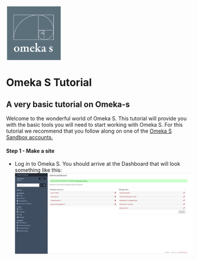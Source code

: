 <img src="omeka-s.png" alt="Logo" width="150px" hight="150px">

# Omeka S Tutorial
## A very basic tutorial on Omeka-s  

Welcome to the wonderful world of Omeka S.  This tutorial will provide you with the basic tools you will need to start working with Omeka S.  For this tutorial we recommend that you follow along on one of the [Omeka S Sandbox accounts.](https://omeka.org/s/download/#sandbox)  

#### Step 1 - Make a site
* Log in to Omeka S.  You should arrive at the Dashboard that will look something like this:  
  ![Screenshot 1][scrn1]
  
  
  
  
  
  
  
  
  
  
  
  
  
  
  
  [scrn1]: scrn-shot-1.png
